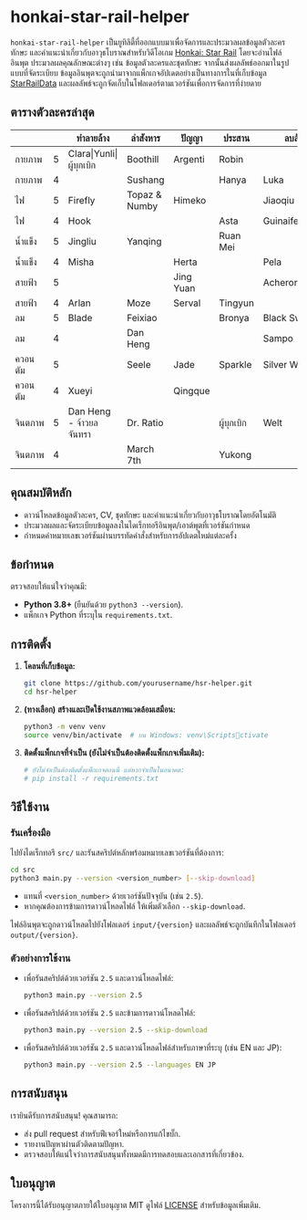 # honkai-star-rail-helper

`honkai-star-rail-helper` เป็นยูทิลิตี้ที่ออกแบบมาเพื่อจัดการและประมวลผลข้อมูลตัวละคร ทักษะ และคำแนะนำเกี่ยวกับอาวุธโบราณสำหรับวิดีโอเกม [Honkai: Star Rail](https://en.wikipedia.org/wiki/Honkai:_Star_Rail) โดยจะอ่านไฟล์อินพุต ประมวลผลคุณลักษณะต่างๆ เช่น ข้อมูลตัวละครและชุดทักษะ จากนั้นส่งผลลัพธ์ออกมาในรูปแบบที่จัดระเบียบ ข้อมูลอินพุตจะถูกนำมาจากแพ็กเกจอัปเดตอย่างเป็นทางการในที่เก็บข้อมูล [StarRailData](https://github.com/Dimbreath/StarRailData/tree/master) และผลลัพธ์จะถูกจัดเก็บในโฟลเดอร์ตามเวอร์ชันเพื่อการจัดการที่ง่ายดาย

## ตารางตัวละครล่าสุด
<!-- CHARACTER_TABLE_START -->
|         |   | ทำลายล้าง               | ล่าสังหาร     | ปัญญา     | ประสาน     | ลบล้าง        | อนุรักษ์   | เฟื่องฟู  |
| ------- | - | ----------------------- | ------------- | --------- | ---------- | ------------- | ---------- | --------- |
| กายภาพ  | 5 | Clara\|Yunli\|ผู้บุกเบิก | Boothill      | Argenti   | Robin      |               |            |           |
| กายภาพ  | 4 |                         | Sushang       |           | Hanya      | Luka          |            | Natasha   |
| ไฟ      | 5 | Firefly                 | Topaz & Numby | Himeko    |            | Jiaoqiu       | ผู้บุกเบิก | Lingsha   |
| ไฟ      | 4 | Hook                    |               |           | Asta       | Guinaifen     |            | Gallagher |
| น้ำแข็ง | 5 | Jingliu                 | Yanqing       |           | Ruan Mei   |               | Gepard     |           |
| น้ำแข็ง | 4 | Misha                   |               | Herta     |            | Pela          | March 7th  |           |
| สายฟ้า  | 5 |                         |               | Jing Yuan |            | Acheron\|Kafka |            | Bailu     |
| สายฟ้า  | 4 | Arlan                   | Moze          | Serval    | Tingyun    |               |            |           |
| ลม      | 5 | Blade                   | Feixiao       |           | Bronya     | Black Swan    |            | Huohuo    |
| ลม      | 4 |                         | Dan Heng      |           |            | Sampo         |            |           |
| ควอนตัม | 5 |                         | Seele         | Jade      | Sparkle    | Silver Wolf   | Fu Xuan    |           |
| ควอนตัม | 4 | Xueyi                   |               | Qingque   |            |               |            | Lynx      |
| จินตภาพ | 5 | Dan Heng - จ้าวยลจันทรา | Dr. Ratio     |           | ผู้บุกเบิก | Welt          | Aventurine | Luocha    |
| จินตภาพ | 4 |                         | March 7th     |           | Yukong     |               |            |           |
<!-- CHARACTER_TABLE_END -->

## คุณสมบัติหลัก
- ดาวน์โหลดข้อมูลตัวละคร, CV, ชุดทักษะ และคำแนะนำเกี่ยวกับอาวุธโบราณโดยอัตโนมัติ
- ประมวลผลและจัดระเบียบข้อมูลลงในไดเร็กทอรีอินพุต/เอาต์พุตที่เวอร์ชันกำหนด
- กำหนดค่าหมายเลขเวอร์ชันผ่านบรรทัดคำสั่งสำหรับการอัปเดตใหม่แต่ละครั้ง

## ข้อกำหนด

ตรวจสอบให้แน่ใจว่าคุณมี:
- **Python 3.8+** (ยืนยันด้วย `python3 --version`).
- แพ็กเกจ Python ที่ระบุใน `requirements.txt`.

## การติดตั้ง

1. **โคลนที่เก็บข้อมูล:**
   ```bash
   git clone https://github.com/yourusername/hsr-helper.git
   cd hsr-helper
   ```

2. **(ทางเลือก) สร้างและเปิดใช้งานสภาพแวดล้อมเสมือน:**
   ```bash
   python3 -m venv venv
   source venv/bin/activate  # บน Windows: venv\Scriptsctivate
   ```

3. **ติดตั้งแพ็กเกจที่จำเป็น (ยังไม่จำเป็นต้องติดตั้งแพ็กเกจเพิ่มเติม):**
   ```bash
   # ยังไม่จำเป็นต้องติดตั้งแพ็กเกจตอนนี้ แต่หากจำเป็นในอนาคต:
   # pip install -r requirements.txt
   ```

## วิธีใช้งาน

### รันเครื่องมือ
   ไปยังไดเร็กทอรี `src/` และรันสคริปต์หลักพร้อมหมายเลขเวอร์ชันที่ต้องการ:
   ```bash
   cd src
   python3 main.py --version <version_number> [--skip-download]
   ```

   - แทนที่ `<version_number>` ด้วยเวอร์ชันปัจจุบัน (เช่น `2.5`).
   - หากคุณต้องการข้ามการดาวน์โหลดไฟล์ ให้เพิ่มตัวเลือก `--skip-download`.

   ไฟล์อินพุตจะถูกดาวน์โหลดไปยังโฟลเดอร์ `input/{version}` และผลลัพธ์จะถูกบันทึกในโฟลเดอร์ `output/{version}`.

### ตัวอย่างการใช้งาน

- เพื่อรันสคริปต์ด้วยเวอร์ชัน `2.5` และดาวน์โหลดไฟล์:
  ```bash
  python3 main.py --version 2.5
  ```

- เพื่อรันสคริปต์ด้วยเวอร์ชัน `2.5` และข้ามการดาวน์โหลดไฟล์:
  ```bash
  python3 main.py --version 2.5 --skip-download
  ```

- เพื่อรันสคริปต์ด้วยเวอร์ชัน `2.5` และดาวน์โหลดไฟล์สำหรับภาษาที่ระบุ (เช่น EN และ JP):
  ```bash
  python3 main.py --version 2.5 --languages EN JP
  ```

## การสนับสนุน

เรายินดีรับการสนับสนุน! คุณสามารถ:
- ส่ง pull request สำหรับฟีเจอร์ใหม่หรือการแก้ไขบั๊ก.
- รายงานปัญหาผ่านตัวติดตามปัญหา.
- ตรวจสอบให้แน่ใจว่าการสนับสนุนทั้งหมดมีการทดสอบและเอกสารที่เกี่ยวข้อง.

## ใบอนุญาต

โครงการนี้ได้รับอนุญาตภายใต้ใบอนุญาต MIT ดูไฟล์ [LICENSE](LICENSE) สำหรับข้อมูลเพิ่มเติม.
